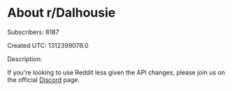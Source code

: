 # About r/Dalhousie

Subscribers: 8187

Created UTC: 1312399078.0

Description:

If you're looking to use Reddit less given the API changes, please join us on the official [Discord](https://discord.gg/6J2a3FE) page.

